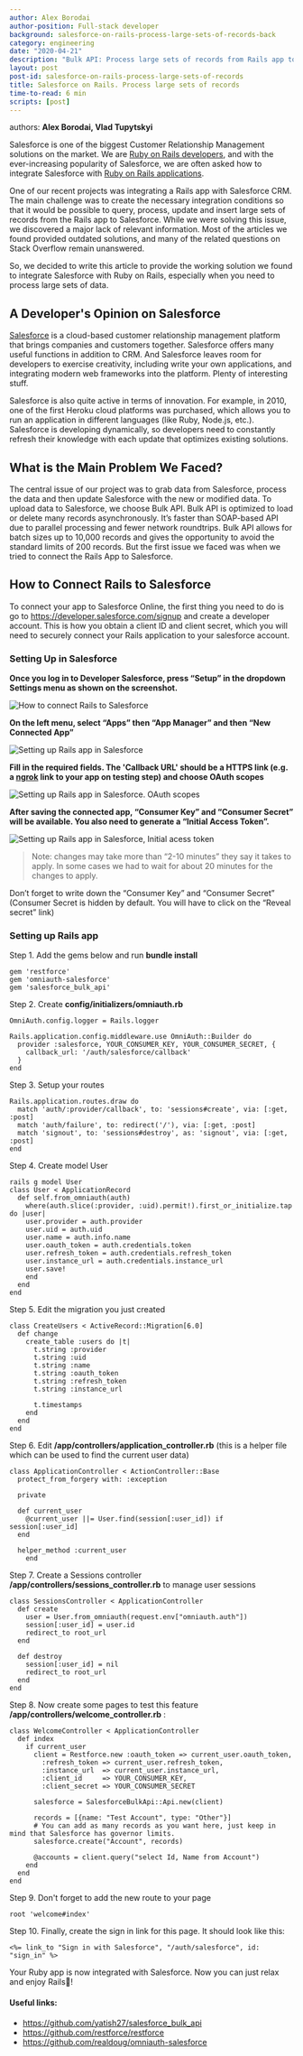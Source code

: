 ```yaml
---
author: Alex Borodai
author-position: Full-stack developer
background: salesforce-on-rails-process-large-sets-of-records-back
category: engineering
date: "2020-04-21"
description: "Bulk API: Process large sets of records from Rails app to Salesforce"
layout: post
post-id: salesforce-on-rails-process-large-sets-of-records
title: Salesforce on Rails. Process large sets of records
time-to-read: 6 min
scripts: [post]
---
```


authors: **Alex Borodai, Vlad Tupytskyi**

Salesforce is one of the biggest Customer Relationship Management solutions on the market. We are [Ruby on Rails developers](https://activebridge.org/team), and with the ever-increasing popularity of Salesforce, we are often asked how to integrate Salesforce with [Ruby on Rails applications](https://activebridge.org/portfolio).

One of our recent projects was integrating a Rails app with Salesforce CRM. The main challenge was to create the necessary integration conditions so that it would be possible to query, process, update and insert large sets of records from the Rails app to Salesforce. While we were solving this issue, we discovered a major lack of relevant information. Most of the articles we found provided outdated solutions, and many of the related questions on Stack Overflow remain unanswered.

So, we decided to write this article to provide the working solution we found to integrate Salesforce with Ruby on Rails, especially when you need to process large sets of data.

## A Developer's Opinion on Salesforce

[Salesforce](https://www.salesforce.com) is a cloud-based customer relationship management platform that brings companies and customers together. Salesforce offers many useful functions in addition to CRM. And Salesforce leaves room for developers to exercise creativity, including write your own applications, and integrating modern web frameworks into the platform. Plenty of interesting stuff.

Salesforce is also quite active in terms of innovation. For example, in 2010, one of the first Heroku cloud platforms was purchased, which allows you to run an application in different languages (like Ruby, Node.js, etc.). Salesforce is developing dynamically, so developers need to constantly refresh their knowledge with each update that optimizes existing solutions.

## What is the Main Problem We Faced?

The central issue of our project was to grab data from Salesforce, process the data and then update Salesforce with the new or modified data. To upload data to Salesforce, we choose Bulk API. Bulk API is optimized to load or delete many records asynchronously. It’s faster than SOAP-based API due to parallel processing and fewer network roundtrips. Bulk API allows for batch sizes up to 10,000 records and gives the opportunity to avoid the standard limits of 200 records. But the first issue we faced was when we tried to connect the Rails App to Salesforce.

## How to Connect Rails to Salesforce

To connect your app to Salesforce Online, the first thing you need to do is go to https://developer.salesforce.com/signup and create a developer account. This is how you obtain a client ID and client secret, which you will need to securely connect your Rails application to your salesforce account.

### Setting Up in Salesforce

**Once you log in to Developer Salesforce, press “Setup” in the dropdown Settings menu as shown on the screenshot.**

![How to connect Rails to Salesforce](https://i.imgur.com/Wna6rch.png)

**On the left menu, select “Apps” then “App Manager” and then “New Connected App”**

![Setting up Rails app in Salesforce](https://i.imgur.com/buPnEkE.png)

**Fill in the required fields. The 'Callback URL' should be a HTTPS link (e.g. a [ngrok](https://ngrok.com/) link to your app on testing step) and choose OAuth scopes**

![Setting up Rails app in Salesforce. OAuth scopes](https://i.imgur.com/PXpYa8q.png)

**After saving the connected app, “Consumer Key” and “Consumer Secret” will be available. You also need to generate a “Initial Access Token”.**

![Setting up Rails app in Salesforce, Initial acess token](https://i.imgur.com/3VRFFoi.png)

> Note: changes may take more than “2-10 minutes” they say it takes to apply. In some cases we had to wait for about 20 minutes for the changes to apply.

Don’t forget to write down the “Consumer Key” and “Consumer Secret” (Consumer Secret is hidden by default. You will have to click on the “Reveal secret” link)

### Setting up Rails app

Step 1. Add the gems below and run **bundle install**

```rails
gem 'restforce'
gem 'omniauth-salesforce'
gem 'salesforce_bulk_api'
```

Step 2. Create **config/initializers/omniauth.rb**

```rails
OmniAuth.config.logger = Rails.logger

Rails.application.config.middleware.use OmniAuth::Builder do
  provider :salesforce, YOUR_CONSUMER_KEY, YOUR_CONSUMER_SECRET, {
    callback_url: '/auth/salesforce/callback'
  }
end
```

Step 3. Setup your routes

```rails
Rails.application.routes.draw do
  match 'auth/:provider/callback', to: 'sessions#create', via: [:get, :post]
  match 'auth/failure', to: redirect('/'), via: [:get, :post]
  match 'signout', to: 'sessions#destroy', as: 'signout', via: [:get, :post]
end
```

Step 4. Create model User

```rails
rails g model User
class User < ApplicationRecord
  def self.from_omniauth(auth)
    where(auth.slice(:provider, :uid).permit!).first_or_initialize.tap do |user|
    user.provider = auth.provider
    user.uid = auth.uid
    user.name = auth.info.name
    user.oauth_token = auth.credentials.token
    user.refresh_token = auth.credentials.refresh_token
    user.instance_url = auth.credentials.instance_url
    user.save!
    end
  end
end
```

Step 5. Edit the migration you just created

```rails
class CreateUsers < ActiveRecord::Migration[6.0]
  def change
    create_table :users do |t|
      t.string :provider
      t.string :uid
      t.string :name
      t.string :oauth_token
      t.string :refresh_token
      t.string :instance_url

      t.timestamps
    end
  end
end
```

Step 6. Edit **/app/controllers/application_controller.rb** (this is a helper file which can be used to find the current user data)

```rails
class ApplicationController < ActionController::Base
  protect_from_forgery with: :exception

  private

  def current_user
    @current_user ||= User.find(session[:user_id]) if session[:user_id]
  end

  helper_method :current_user
	end
```

Step 7. Create a Sessions controller **/app/controllers/sessions_controller.rb** to manage user sessions

```rails
class SessionsController < ApplicationController
  def create
    user = User.from_omniauth(request.env["omniauth.auth"])
    session[:user_id] = user.id
    redirect_to root_url
  end

  def destroy
    session[:user_id] = nil
    redirect_to root_url
  end
end
```

Step 8. Now create some pages to test this feature **/app/controllers/welcome_controller.rb** :

```rails
class WelcomeController < ApplicationController
  def index
    if current_user
      client = Restforce.new :oauth_token => current_user.oauth_token,
        :refresh_token => current_user.refresh_token,
        :instance_url  => current_user.instance_url,
        :client_id     => YOUR_CONSUMER_KEY,
        :client_secret => YOUR_CONSUMER_SECRET

      salesforce = SalesforceBulkApi::Api.new(client)

      records = [{name: "Test Account", type: "Other"}]
      # You can add as many records as you want here, just keep in mind that Salesforce has governor limits.
      salesforce.create("Account", records)

      @accounts = client.query("select Id, Name from Account")
    end
  end
end
```

Step 9. Don't forget to add the new route to your page

```rails
root 'welcome#index'
```

Step 10. Finally, create the sign in link for this page. It should look like this:

```rails
<%= link_to "Sign in with Salesforce", "/auth/salesforce", id: "sign_in" %>
```

Your Ruby app is now integrated with Salesforce. Now you can just relax and enjoy Rails💎!

#### Useful links:

* https://github.com/yatish27/salesforce_bulk_api
* https://github.com/restforce/restforce
* https://github.com/realdoug/omniauth-salesforce
